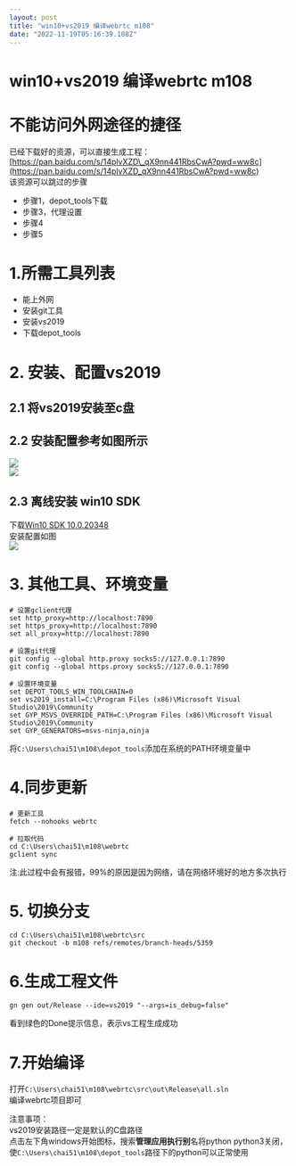```yaml
---
layout: post
title: "win10+vs2019 编译webrtc m108"
date: "2022-11-19T05:16:39.108Z"
---
```

win10+vs2019 编译webrtc m108
==========================

不能访问外网途径的捷径
===========

已经下载好的资源，可以直接生成工程：  
[https://pan.baidu.com/s/14plvXZD\_qX9nn441RbsCwA?pwd=ww8c](https://pan.baidu.com/s/14plvXZD_qX9nn441RbsCwA?pwd=ww8c)  
该资源可以跳过的步骤

*   步骤1，depot\_tools下载
*   步骤3，代理设置
*   步骤4
*   步骤5

1.所需工具列表
========

*   能上外网
*   安装git工具
*   安装vs2019
*   下载depot\_tools

2\. 安装、配置vs2019
===============

2.1 将vs2019安装至c盘
----------------

2.2 安装配置参考如图所示
--------------

![](https://img2022.cnblogs.com/blog/2886327/202211/2886327-20221119110623339-103025139.png)  
![](https://img2022.cnblogs.com/blog/2886327/202211/2886327-20221119110749778-1170427705.png)

2.3 离线安装 win10 SDK
------------------

下载[Win10 SDK 10.0.20348](https://developer.microsoft.com/zh-cn/windows/downloads/sdk-archive/)  
安装配置如图  
![](https://img2022.cnblogs.com/blog/2886327/202211/2886327-20221119111042763-143237926.png)

3\. 其他工具、环境变量
=============

    # 设置gclient代理
    set http_proxy=http://localhost:7890
    set https_proxy=http://localhost:7890
    set all_proxy=http://localhost:7890
    
    # 设置git代理
    git config --global http.proxy socks5://127.0.0.1:7890
    git config --global https.proxy socks5://127.0.0.1:7890
    
    # 设置环境变量
    set DEPOT_TOOLS_WIN_TOOLCHAIN=0
    set vs2019_install=C:\Program Files (x86)\Microsoft Visual Studio\2019\Community
    set GYP_MSVS_OVERRIDE_PATH=C:\Program Files (x86)\Microsoft Visual Studio\2019\Community
    set GYP_GENERATORS=msvs-ninja,ninja
    

将`C:\Users\chai51\m108\depot_tools`添加在系统的PATH环境变量中

4.同步更新
======

    # 更新工具
    fetch --nohooks webrtc
    
    # 拉取代码
    cd C:\Users\chai51\m108\webrtc
    gclient sync
    

注:此过程中会有报错，99%的原因是因为网络，请在网络环境好的地方多次执行

5\. 切换分支
========

    cd C:\Users\chai51\m108\webrtc\src
    git checkout -b m108 refs/remotes/branch-heads/5359
    

6.生成工程文件
========

    gn gen out/Release --ide=vs2019 "--args=is_debug=false"
    

看到绿色的Done提示信息，表示vs工程生成成功

7.开始编译
======

打开`C:\Users\chai51\m108\webrtc\src\out\Release\all.sln`  
编译webrtc项目即可

注意事项：  
vs2019安装路径一定是默认的C盘路径  
点击左下角windows开始图标，搜索**管理应用执行别**名将python python3关闭，使`C:\Users\chai51\m108\depot_tools`路径下的python可以正常使用
